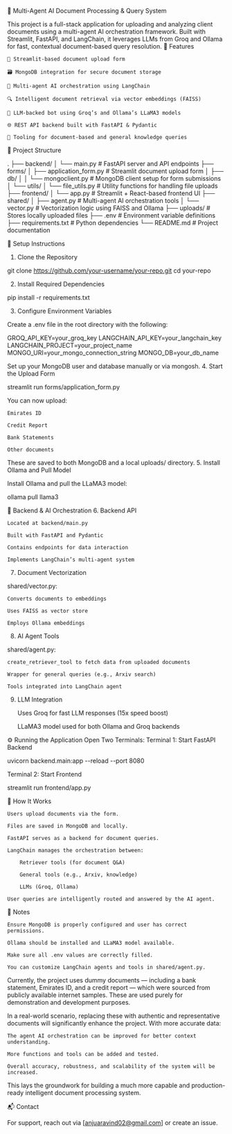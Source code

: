 🧠 Multi-Agent AI Document Processing & Query System

This project is a full-stack application for uploading and analyzing client documents using a multi-agent AI orchestration framework. Built with Streamlit, FastAPI, and LangChain, it leverages LLMs from Groq and Ollama for fast, contextual document-based query resolution.
🚀 Features

    📄 Streamlit-based document upload form

    🗃️ MongoDB integration for secure document storage

    🧠 Multi-agent AI orchestration using LangChain

    🔍 Intelligent document retrieval via vector embeddings (FAISS)

    🤖 LLM-backed bot using Groq’s and Ollama’s LLaMA3 models

    🌐 REST API backend built with FastAPI & Pydantic

    🧰 Tooling for document-based and general knowledge queries

📁 Project Structure


.
├── backend/
│   └── main.py                     # FastAPI server and API endpoints
├── forms/
│   ├── application_form.py         # Streamlit document upload form
│   ├── db/
│   │   └── mongoclient.py          # MongoDB client setup for form submissions
│   └── utils/
│       └── file_utils.py              # Utility functions for handling file uploads
├── frontend/
│   └── app.py                      # Streamlit + React-based frontend UI
├── shared/
│   ├── agent.py                    # Multi-agent AI orchestration tools
│   └── vector.py                   # Vectorization logic using FAISS and Ollama
├── uploads/                        # Stores locally uploaded files
├── .env                            # Environment variable definitions
├── requirements.txt                # Python dependencies
└── README.md                       # Project documentation


🔧 Setup Instructions
1. Clone the Repository

git clone https://github.com/your-username/your-repo.git
cd your-repo

2. Install Required Dependencies

pip install -r requirements.txt

3. Configure Environment Variables

Create a .env file in the root directory with the following:

GROQ_API_KEY=your_groq_key
LANGCHAIN_API_KEY=your_langchain_key
LANGCHAIN_PROJECT=your_project_name
MONGO_URI=your_mongo_connection_string
MONGO_DB=your_db_name

Set up your MongoDB user and database manually or via mongosh.
4. Start the Upload Form

streamlit run forms/application_form.py

You can now upload:

    Emirates ID

    Credit Report

    Bank Statements

    Other documents

These are saved to both MongoDB and a local uploads/ directory.
5. Install Ollama and Pull Model

Install Ollama and pull the LLaMA3 model:

ollama pull llama3

🧠 Backend & AI Orchestration
6. Backend API

    Located at backend/main.py

    Built with FastAPI and Pydantic

    Contains endpoints for data interaction

    Implements LangChain’s multi-agent system

7. Document Vectorization

shared/vector.py:

    Converts documents to embeddings

    Uses FAISS as vector store

    Employs Ollama embeddings

8. AI Agent Tools

shared/agent.py:

    create_retriever_tool to fetch data from uploaded documents

    Wrapper for general queries (e.g., Arxiv search)

    Tools integrated into LangChain agent

9. LLM Integration

    Uses Groq for fast LLM responses (15x speed boost)

    LLaMA3 model used for both Ollama and Groq backends

⚙️ Running the Application
Open Two Terminals:
Terminal 1: Start FastAPI Backend

uvicorn backend.main:app --reload --port 8080

Terminal 2: Start Frontend

streamlit run frontend/app.py

🤖 How It Works

    Users upload documents via the form.

    Files are saved in MongoDB and locally.

    FastAPI serves as a backend for document queries.

    LangChain manages the orchestration between:

        Retriever tools (for document Q&A)

        General tools (e.g., Arxiv, knowledge)

        LLMs (Groq, Ollama)

    User queries are intelligently routed and answered by the AI agent.

📌 Notes

    Ensure MongoDB is properly configured and user has correct permissions.

    Ollama should be installed and LLaMA3 model available.

    Make sure all .env values are correctly filled.

    You can customize LangChain agents and tools in shared/agent.py.


Currently, the project uses dummy documents — including a bank statement, Emirates ID, and a credit report — which were sourced from publicly available internet samples. These are used purely for demonstration and development purposes.

In a real-world scenario, replacing these with authentic and representative documents will significantly enhance the project. With more accurate data:

    The agent AI orchestration can be improved for better context understanding.

    More functions and tools can be added and tested.

    Overall accuracy, robustness, and scalability of the system will be increased.

This lays the groundwork for building a much more capable and production-ready intelligent document processing system.

📬 Contact

For support, reach out via [anjuaravind02@gmail.com] or create an issue.
